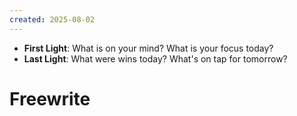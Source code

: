 ```yaml
---
created: 2025-08-02
---
```


- **First Light**: What is on your mind? What is your focus today?
- **Last Light**: What were wins today? What's on tap for tomorrow?

# Freewrite








